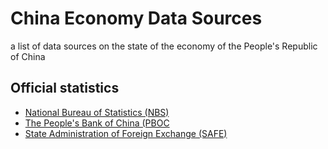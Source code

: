 # China Economy Data Sources
a list of data sources on the state of the economy of the People's Republic of China

## Official statistics

- [National Bureau of Statistics (NBS)](http://www.stats.gov.cn/)
- [The People's Bank of China (PBOC](http://www.pbc.gov.cn/diaochatongjisi/116219/index.html)
- [State Administration of Foreign Exchange (SAFE)](http://www.safe.gov.cn/safe/tjsj1/index.html)
